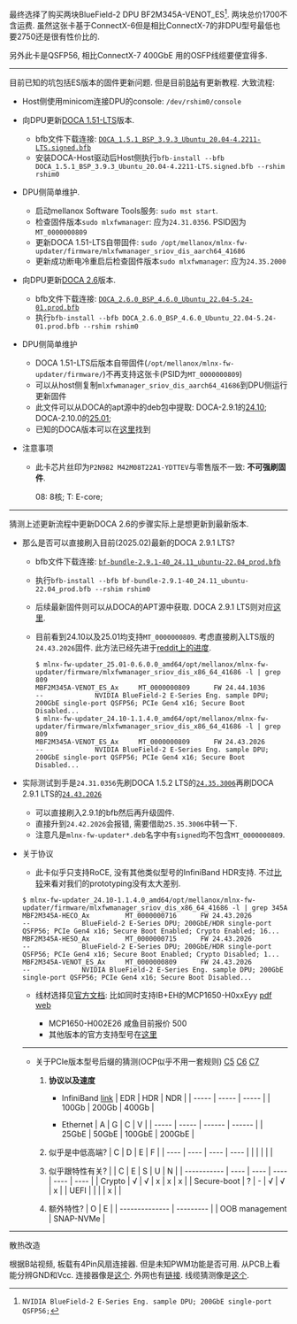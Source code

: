 最终选择了购买两块BlueField-2 DPU BF2M345A-VENOT_ES[^desc]. 两块总价1700不含运费. 虽然这张卡基于ConnectX-6但是相比ConnectX-7的非DPU型号最低也要2750还是很有性价比的.

另外此卡是QSFP56, 相比ConnectX-7 400GbE 用的OSFP线缆要便宜得多.

[^desc]: `NVIDIA BlueField-2 E-Series Eng. sample DPU; 200GbE single-port QSFP56;`

---

目前已知的坑包括ES版本的固件更新问题. 但是目前[B站](https://www.bilibili.com/video/BV1Cm421s7sq)有更新教程. 大致流程:

- Host侧使用minicom连接DPU的console: `/dev/rshim0/console`

- 向DPU更新[DOCA 1.51-LTS](https://developer.nvidia.com/doca-1-5-1-download-archive)版本.
  - bfb文件下载连接: [`DOCA_1.5.1_BSP_3.9.3_Ubuntu_20.04-4.2211-LTS.signed.bfb`](https://developer.nvidia.com/networking/blue-os-eula?mtag=bluefield_sw_drivers&mrequest=downloads&mtype=BlueField&mver=BFBs&mname=Ubuntu20.04&mfile=DOCA_1.5.1_BSP_3.9.3_Ubuntu_20.04-4.2211-LTS.signed.bfb)
  - 安装DOCA-Host驱动后Host侧执行`bfb-install --bfb DOCA_1.5.1_BSP_3.9.3_Ubuntu_20.04-4.2211-LTS.signed.bfb --rshim rshim0`
  
- DPU侧简单维护.
  - 启动mellanox Software Tools服务: `sudo mst start`.
  - 检查固件版本`sudo mlxfwmanager`: 应为`24.31.0356`. PSID因为`MT_0000000809`
  - 更新DOCA 1.51-LTS自带固件: `sudo /opt/mellanox/mlnx-fw-updater/firmware/mlxfwmanager_sriov_dis_aarch64_41686`
  - 更新成功断电冷重启后检查固件版本`sudo mlxfwmanager`: 应为`24.35.2000`
  
- 向DPU更新[DOCA 2.6](https://developer.nvidia.com/doca-2-6-0-download-archive)版本.
  - bfb文件下载连接: [`DOCA_2.6.0_BSP_4.6.0_Ubuntu_22.04-5.24-01.prod.bfb`](https://developer.nvidia.com/networking/blue-os-eula?mtag=bluefield_sw_drivers&mrequest=downloads&mtype=BlueField&mver=BFBs&mname=Ubuntu22.04&mfile=DOCA_2.6.0_BSP_4.6.0_Ubuntu_22.04-5.24-01.prod.bfb)
  - 执行`bfb-install --bfb DOCA_2.6.0_BSP_4.6.0_Ubuntu_22.04-5.24-01.prod.bfb --rshim rshim0`
  
- DPU侧简单维护
  - DOCA 1.51-LTS后版本自带固件(`/opt/mellanox/mlnx-fw-updater/firmware/`)不再支持这张卡(PSID为`MT_0000000809`)
  - 可以从host侧复制`mlxfwmanager_sriov_dis_aarch64_41686`到DPU侧运行更新固件
  - 此文件可以从DOCA的apt源中的deb包中提取: DOCA-2.9.1的[24.10](https://linux.mellanox.com/public/repo/doca/2.9.1/ubuntu24.04/sbsa-arm64/mlnx-fw-updater_24.10-1.1.4.0_arm64.deb); DOCA-2.10.0的[25.01](https://linux.mellanox.com/public/repo/doca/2.10.0/ubuntu24.04/sbsa-arm64/mlnx-fw-updater_25.01-0.6.0.0_arm64.deb);
  - 已知的DOCA版本可以在[这里](https://developer.nvidia.com/doca-archive)找到
  
- 注意事项
  - 此卡芯片丝印为`P2N982 M42M08T22A1-YDTTEV`与零售版不一致: **不可强刷固件**.
  
    08: 8核; T: E-core; 

---

猜测上述更新流程中更新DOCA 2.6的步骤实际上是想更新到最新版本. 

- 那么是否可以直接刷入目前(2025.02)最新的DOCA 2.9.1 LTS?
  - bfb文件下载连接: [`bf-bundle-2.9.1-40_24.11_ubuntu-22.04_prod.bfb`](https://content.mellanox.com/BlueField/BFBs/Ubuntu22.04/bf-bundle-2.9.1-40_24.11_ubuntu-22.04_prod.bfb)

  - 执行`bfb-install --bfb bf-bundle-2.9.1-40_24.11_ubuntu-22.04_prod.bfb --rshim rshim0`

  - 后续最新固件则可以从DOCA的APT源中获取. DOCA 2.9.1 LTS则对应[这里](https://linux.mellanox.com/public/repo/doca/2.9.1/ubuntu24.04/sbsa-arm64/).

  - 目前看到24.10以及25.01均支持`MT_0000000809`. 考虑直接刷入LTS版的`24.43.2026`固件. 此方法已经先进于[reddit上的进度](https://www.reddit.com/r/nvidia/comments/1davt4l/bluefield2_mbf2m345avenot_es_dpus/).

    ```shell
    $ mlnx-fw-updater_25.01-0.6.0.0_amd64/opt/mellanox/mlnx-fw-updater/firmware/mlxfwmanager_sriov_dis_x86_64_41686 -l | grep 809
    MBF2M345A-VENOT_ES_Ax     MT_0000000809      FW 24.44.1036                --             NVIDIA BlueField-2 E-Series Eng. sample DPU; 200GbE single-port QSFP56; PCIe Gen4 x16; Secure Boot Disabled...
    $ mlnx-fw-updater_24.10-1.1.4.0_amd64/opt/mellanox/mlnx-fw-updater/firmware/mlxfwmanager_sriov_dis_x86_64_41686 -l | grep 809
    MBF2M345A-VENOT_ES_Ax     MT_0000000809      FW 24.43.2026                --             NVIDIA BlueField-2 E-Series Eng. sample DPU; 200GbE single-port QSFP56; PCIe Gen4 x16; Secure Boot Disabled...
    ```

- 实际测试到手是`24.31.0356`先刷DOCA 1.5.2 LTS的[`24.35.3006`](https://linux.mellanox.com/public/repo/doca/1.5.2/ubuntu20.04/aarch64/mlnx-fw-updater_5.8-3.0.5.0.10_arm64.deb)再刷DOCA 2.9.1 LTS的[`24.43.2026`](https://linux.mellanox.com/public/repo/doca/2.9.1/ubuntu24.04/arm64-sbsa/mlnx-fw-updater_24.10-1.1.4.0_arm64.deb)

  - 可以直接刷入2.9.1的bfb然后再升级固件. 
  - 直接升到`24.42.2026`会报错, 需要借助`25.35.3006`中转一下.
  - 注意凡是`mlnx-fw-updater*.deb`名字中有`signed`均不包含`MT_0000000809`.

- 关于协议

  - 此卡似乎只支持RoCE, 没有其他类似型号的InfiniBand HDR支持. 不过[比较](https://cloudswit.ch/blogs/roce-or-infiniband-technical-comparison/)来看对我们的prototyping没有太大差别.

  ```shell
  $ mlnx-fw-updater_24.10-1.1.4.0_amd64/opt/mellanox/mlnx-fw-updater/firmware/mlxfwmanager_sriov_dis_x86_64_41686 -l | grep 345A
  MBF2M345A-HECO_Ax         MT_0000000716      FW 24.43.2026                --             BlueField-2 E-Series DPU; 200GbE/HDR single-port QSFP56; PCIe Gen4 x16; Secure Boot Enabled; Crypto Enabled; 16...
  MBF2M345A-HESO_Ax         MT_0000000715      FW 24.43.2026                --             BlueField-2 E-Series DPU; 200GbE/HDR single-port QSFP56; PCIe Gen4 x16; Secure Boot Enabled; Crypto Disabled; 1...
  MBF2M345A-VENOT_ES_Ax     MT_0000000809      FW 24.43.2026                --             NVIDIA BlueField-2 E-Series Eng. sample DPU; 200GbE single-port QSFP56; PCIe Gen4 x16; Secure Boot Disabled...
  ```

  - 线材选择见[官方文档](https://docs.nvidia.com/networking/display/bluefield2firmwarev24432026lts/validated+and+supported+cables+and+modules#src-3411294832_safe-id-VmFsaWRhdGVkYW5kU3VwcG9ydGVkQ2FibGVzYW5kTW9kdWxlcy1IRFIvMjAwR2JFQ2FibGVz): 比如同时支持IB+EH的MCP1650-H0xxEyy [pdf](https://network.nvidia.com/related-docs/prod_cables/PB_MCP1650-H0xxEyy_200Gbps_QSFP56_DAC.pdf) [web](https://docs.nvidia.com/networking/display/mcp1650h0xxeyyspec) 

    - MCP1650-H002E26 咸鱼目前报价 500
    - 其他版本的官方支持型号在[这里](https://docs.nvidia.com/networking/dpu-doca/index.html#dpu-os)

  ---

  

  - 关于PCIe版本型号后缀的猜测(OCP似乎不用一套规则) [C5](https://network.nvidia.com/files/doc-2020/pb-connectx-5-en-card.pdf) [C6](https://www.macnica.co.jp/business/semiconductor/manufacturers/connectx-6-infiniband-datasheet.pdf) [C7](https://www.nvidia.com/content/dam/en-zz/Solutions/networking/infiniband-adapters/infiniband-connectx7-data-sheet.pdf)

    1. **协议以及速度**

       - InfiniBand [link](https://en.wikipedia.org/wiki/InfiniBand#Performance)
         | EDR   | HDR   | NDR   |
         | ----- | ----- | ----- |
         | 100Gb | 200Gb | 400Gb |

       - Ethernet
         | A     | G     | C      | V      |
         | ----- | ----- | ------ | ------ |
         | 25GbE | 50GbE | 100GbE | 200GbE |

    2. 似乎是中低高端?
       | C    | D    | E    | F    |
       | ---- | ---- | ---- | ---- |
       |      |      |      |      |

    3. 似乎跟特性有关?
       |             | C    | E    | S    | U    | N    |
       | ----------- | ---- | ---- | ---- | ---- | ---- |
       | Crypto      | √    | √    | x    | x    | x    |
       | Secure-boot | ?    | -    | √    | √    | x    |
       | UEFI        |      |      |      | x    |      |

    4. 额外特性?
       | O              | E         |
       | -------------- | --------- |
       | OOB management | SNAP-NVMe |

       



---

散热改造

根据B站视频, 板载有4Pin风扇连接器. 但是未知PWM功能是否可用. 从PCB上看能分辨GND和Vcc. 连接器像是[这个](https://item.szlcsc.com/3172296.html). 外网也有[链接](https://makerselectronics.com/product/jst-smd-right-angle-connector-1-25mm-4-pin). 线缆猜测像是[这个](https://item.szlcsc.com/product/jpg_5919854.html).







